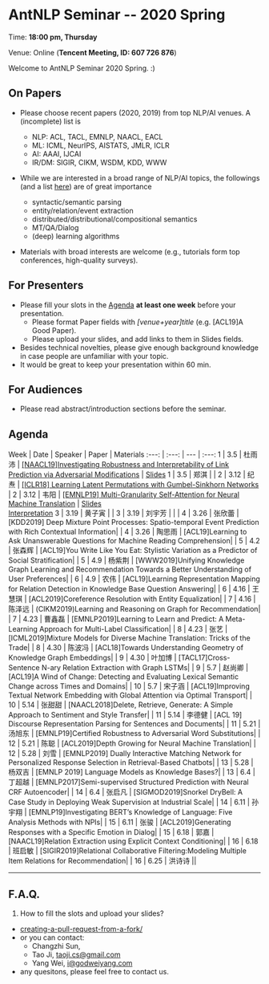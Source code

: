  # AntNLP Seminar -- 2020 Spring

Time: **18:00 pm, Thursday**

Venue: Online (**Tencent Meeting, ID: 607 726 876**)

Welcome to AntNLP Seminar 2020 Spring. :)

## On Papers

- Please choose recent papers (2020, 2019) from top NLP/AI venues. A (incomplete) list is
  - NLP: ACL, TACL, EMNLP, NAACL, EACL
  - ML:  ICML, NeurIPS, AISTATS, JMLR, ICLR
  - AI:  AAAI, IJCAI
  - IR/DM: SIGIR, CIKM, WSDM, KDD, WWW

- While we are interested in a broad range of NLP/AI topics, the followings (and a list [here](https://slack-files.com/T22T1UP8Q-FLT6K0WDV-c037db5283)) are of great importance

  - syntactic/semantic parsing
  - entity/relation/event extraction
  - distributed/distributional/compositional semantics
  - MT/QA/Dialog
  - (deep) learning algorithms

- Materials with broad interests are welcome (e.g., tutorials form top conferences, high-quality surveys).

## For Presenters

- Please fill your slots in the [Agenda](#agenda) **at least one week** before your presentation.
  - Please format Paper fields with *[venue+year]title* (e.g. [ACL19]A Good Paper).
  - Please upload your slides, and add links to them in Slides fields.
- Besides technical novelties, please give enough background knowledge in case people are unfamiliar with your topic.
- It would be great to keep your presentation within 60 min.

## For Audiences

- Please read abstract/introduction sections before the seminar.

## Agenda

Week   | Date | Speaker   | Paper   | Materials
:---:  | :---: | --- | :---:
1      |  3.5 | 杜雨沛  | [[NAACL19]Investigating Robustness and Interpretability of Link Prediction via Adversarial Modifications](https://www.aclweb.org/anthology/N19-1337) | [Slides](https://docs.google.com/presentation/d/1wUul7ZYVPEV_SxKWDEQr4bNcNtq4BNfrMzYmq6FXtps/edit?usp=sharing)
1      |  3.5 |  郑淇  |  |
2      |  3.12 |  纪焘  | [[ICLR18] Learning Latent Permutations with Gumbel-Sinkhorn Networks](http://arxiv.org/abs/1802.08665) |
2      |  3.12 |  韦阳  | [[EMNLP19] Multi-Granularity Self-Attention for Neural Machine Translation](https://arxiv.org/abs/1909.02222) | [Slides](https://github.com/AntNLP/seminar/blob/master/2020Spring/week2/tree-transformer.pdf)<br>[Interpretation](https://godweiyang.com/2020/03/02/emnlp19-mgsa/)
3      |  3.19 |  黄子寅  |  |
3      |  3.19 |  刘宇芳  |  |
| 4 |  3.26 | 张欣蕾	|	[KDD2019] Deep Mixture Point Processes: Spatio-temporal Event Prediction with Rich Contextual Information|
| 4 |  3.26 | 陶思雨	|	[ACL19]Learning to Ask Unanswerable Questions for Machine Reading Comprehension|
| 5 |  4.2 | 张森辉	|	[ACL19]You Write Like You Eat: Stylistic Variation as a Predictor of Social Stratification|
| 5 |  4.9 | 杨紫荆	|	[WWW2019]Unifying Knowledge Graph Learning and Recommendation Towards a Better Understanding of User Preferences|
| 6 |  4.9 | 农伟	|	[ACL19]Learning Representation Mapping for Relation Detection in Knowledge Base Question Answering|
| 6 |  4.16 | 王慧琪	|	[ACL2019]Coreference Resolution with Entity Equalization|
| 7 |  4.16 | 陈泽远	|	(CIKM2019)Learning and Reasoning on Graph for Recommendation|
| 7 |  4.23 | 曹鑫磊	|	[EMNLP2019]Learning to Learn and Predict: A Meta-Learning Approach for Multi-Label Classification|
| 8 |  4.23 | 张艺	|	[ICML2019]Mixture Models for Diverse Machine Translation: Tricks of the Trade|
| 8 |  4.30 | 陈波冯	|	[ACL18]Towards Understanding Geometry of Knowledge Graph Embeddings|
| 9 |  4.30 | 叶加博	|	[TACL17]Cross-Sentence N-ary Relation Extraction with Graph LSTMs|
| 9 |  5.7 | 赵尚卿	|	[ACL19]A Wind of Change: Detecting and Evaluating Lexical Semantic Change across Times and Domains|
| 10 |  5.7 | 宋子涵	|	[ACL19]Improving Textual Network Embedding with Global Attention via Optimal Transport|
| 10 |  5.14 | 张甜甜	|	[NAACL2018]Delete, Retrieve, Generate: A Simple Approach to Sentiment and Style Transfer|
| 11 |  5.14 | 李德健	|	[ACL 19] Discourse Representation Parsing for Sentences and Documents|
| 11 |  5.21 | 汤旭东	|	[EMNLP19]Certified Robustness to Adversarial Word Substitutions|
| 12 |  5.21 | 陈聪	|	[ACL2019]Depth Growing for Neural Machine Translation|
| 12 |  5.28 | 刘雪	|	[EMNLP2019] Dually Interactive Matching Network for Personalized Response Selection in Retrieval-Based Chatbots|
| 13 |  5.28 | 杨双吉	|	[EMNLP 2019] Language Models as Knowledge Bases?|
| 13 |  6.4 | 丁超越	|	[EMNLP2017]Semi-supervised Structured Prediction with Neural CRF Autoencoder|
| 14 |  6.4 | 张启凡	|	[SIGMOD2019]Snorkel DryBell: A Case Study in Deploying Weak Supervision at Industrial Scale|
| 14 |  6.11 | 孙宇翔	|	[EMNLP19]Investigating BERT’s Knowledge of Language: Five Analysis Methods with NPIs|
| 15 |  6.11 | 张骏	|	[ACL2019]Generating Responses with a Specific Emotion in Dialog|
| 15 |  6.18 | 郭嘉	|	[NAACL19]Relation Extraction using Explicit Context Conditioning|
| 16 |  6.18 | 班启敏	|	[SIGIR2019]Relational Collaborative Filtering:Modeling Multiple Item Relations for Recommendation|
| 16 |  6.25 | 洪诗诗	||

---
## F.A.Q.

1. How to fill the slots and upload your slides?
- [creating-a-pull-request-from-a-fork/](https://help.github.com/articles/creating-a-pull-request-from-a-fork/)
- or you can contact:
  - Changzhi Sun,
  - Tao Ji, <taoji.cs@gmail.com>
  - Yang Wei, <i@godweiyang.com>
- any quesitons, please feel free to contact us.
